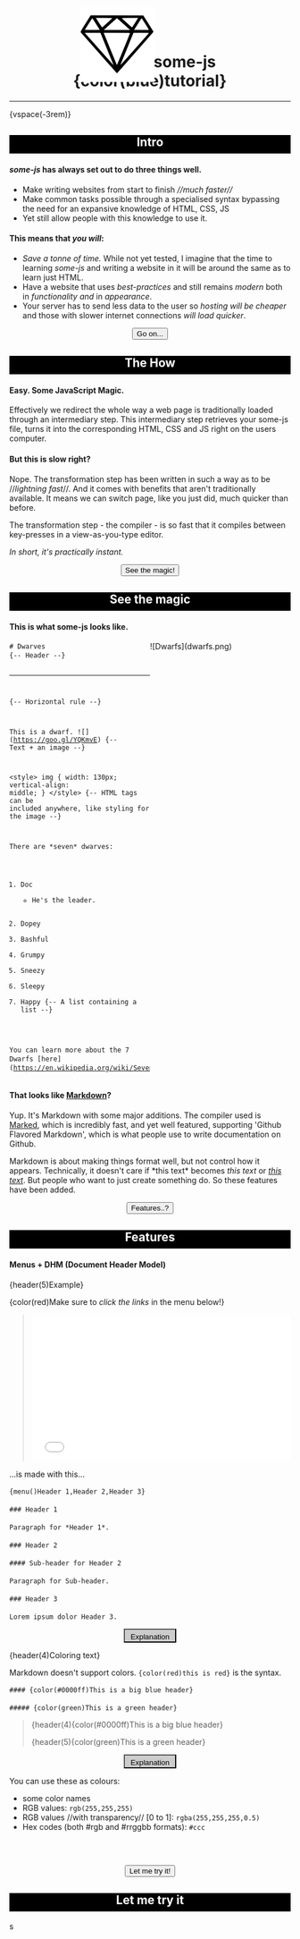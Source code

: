 # <img src="diamond.svg" style="margin:-1rem -0.5rem;position:relative;top:0.6rem;"> some-js {color(blue)tutorial}

- - -

{vspace(-3rem)}

## Intro

#### *some-js* has always set out to do three things well.

- Make writing websites from start to finish *//much faster//*
- Make common tasks possible through a specialised syntax bypassing
  the need for an expansive knowledge of HTML, CSS, JS
- Yet still allow people with this knowledge to use it.

#### This means that *you will*:

- *Save a tonne of time.* While not yet tested, I imagine that the time to
  learning *some-js* and writing a website in it will be around the same
  as to learn just HTML.
- Have a website that uses *best-practices* and still remains *modern* both
  in _functionality_ *and* in _appearance_.
- Your server has to send less data to the user so *hosting will be cheaper*
  and those with slower internet connections *will load quicker*.

<div style="text-align:center">
    <input onclick="changePage('The How')" type="button" value="Go on...">
</div>

## The How

#### Easy. Some JavaScript Magic.

Effectively we redirect the whole way a web page is traditionally loaded
through an intermediary step. This intermediary step retrieves your some-js
file, turns it into the corresponding HTML, CSS and JS right on the users
computer.

#### But this is slow right?

Nope. The transformation step has been written in such a way as to
be //*lightning fast*//. And it comes with benefits that aren't traditionally
available. It means we can switch page, like you just did, much quicker than before.

The transformation step - the compiler - is so fast that it compiles between
key-presses in a view-as-you-type editor.

*In short, it's practically instant.*

<div style="text-align:center">
    <input onclick="changePage('See the magic')" type="button" value="See the magic!">
</div>

## See the magic

#### This is what some-js looks like.

<div class="parent">
<div class="left">
<pre><code class="hljs lang-markdown"># Dwarves
{<span></span>-- Header --}

------------------------
{<span></span>-- Horizontal rule --}

This is a dwarf. ![]<span></span>(https://goo.gl/YQKmvE)
{<span></span>-- Text + an image --}

<<span></span>style>
	img {
    	width: 130px;
        vertical-align: middle;
    }
<<span></span>/style>
{<span></span>-- HTML tags can be included anywhere, like styling for the image --}

There are \*seven\* dwarves:
1. Doc
   - He's the leader.
2. Dopey
3. Bashful
4. Grumpy
5. Sneezy
6. Sleepy
7. Happy
{<span></span>-- A list containing a list --}

You can learn more about the 7 Dwarfs [here]<span></span>(https://en.wikipedia.org/wiki/Seven_Dwarfs).
</code></pre>
</div>
<div class="right">
![Dwarfs](dwarfs.png)
</div>
</div>

#### That looks like [Markdown](https://daringfireball.net/projects/markdown/basics)?

Yup. It's Markdown with some major additions. The compiler used is [Marked](https://github.com/chjj/marked),
which is incredibly fast, and yet well featured, supporting 'Github Flavored Markdown', which
is what people use to write documentation on Github.

Markdown is about making things format well, but not control how it appears.
Technically, it doesn't care if \*this text\* becomes *this text* or
<strong style="font-weight:normal;text-decoration:underline;font-style:italic;">this text</strong>.
But people who want to just create something do. So these features have been added.

<div style="text-align:center">
    <input onclick="changePage('Features')" type="button" value="Features..?">
</div>

## Features

#### Menus + DHM (Document Header Model)

{header(5)Example}

{color(red)Make sure to *click the links* in the menu below!}

> <iframe src="eg.html"></iframe>

<style>iframe {width:100%;height:260px;border:0;overflow:visible}</style>

...is made with this...

```none
{menu()Header 1,Header 2,Header 3}

### Header 1

Paragraph for *Header 1*.

### Header 2

#### Sub-header for Header 2

Paragraph for Sub-header.

### Header 3

Lorem ipsum dolor Header 3.
```

<div style="text-align:center"><input class="gray" type="button" value="Explanation" onclick="document.getElementById('showme').style.display='block';this.style.display='none'"></div>

<div style="display:none" id="showme">

Headers are taken seriously in *some-js*.

Each header is considered to contain its subheaders and subcontent.
This means that menus can be used to open and close this subcontent.

<pre>
<code class="no-highlight"># A               |             A
<span class="hv"></span>                <span class="ps">  </span>|         ,---'---,----,
<span class="pl"></span>## B            <span class="ps">  </span>|         B       H    J
<span class="hv"></span><span class="hv"></span>              <span class="ps">  </span><span class="ps">  </span>|      ,--'-,     |    |
<span class="hv"></span><span class="pl"></span>### C         <span class="ps">  </span><span class="ps">  </span>|      C    E     I    K
<span class="hv"></span><span class="hv"></span><span class="hv"></span>            <span class="ps">  </span><span class="ps">  </span><span class="ps">  </span>|      |    |          |
<span class="hv"></span><span class="hv"></span><span class="pl"></span>D.          <span class="ps">  </span><span class="ps">  </span><span class="ps">  </span>|      D    F          L
<span class="hv"></span><span class="hv"></span>              <span class="ps">  </span><span class="ps">  </span>|           |
<span class="hv"></span><span class="pl"></span>### E         <span class="ps">  </span><span class="ps">  </span>|           G
<span class="hv"></span><span class="sp"></span><span class="hv"></span>            <span class="ps">  </span><span class="ps">  </span><span class="ps">  </span>|
<span class="hv"></span><span class="sp"></span><span class="pl"></span>#### F      <span class="ps">  </span><span class="ps">  </span><span class="ps">  </span>|  By default, all of these are visible
<span class="hv"></span><span class="sp"></span><span class="hv"></span>            <span class="ps">  </span><span class="ps">  </span><span class="ps">  </span>|  from A at the top to L at the bottom.
<span class="hv"></span><span class="sp"></span><span class="pl"></span>G.          <span class="ps">  </span><span class="ps">  </span><span class="ps">  </span>|
<span class="hv"></span>                <span class="ps">  </span>|  If header 'E' is "opened" then any
<span class="pl"></span>## H            <span class="ps">  </span>|  siblings ('C') and their descendants ('D')
<span class="hv"></span><span class="hv"></span>              <span class="ps">  </span><span class="ps">  </span>|  would be hidden and displayed as before.
<span class="hv"></span><span class="pl"></span>I.            <span class="ps">  </span><span class="ps">  </span>|
<span class="hv"></span>                <span class="ps">  </span>|  (It makes much more sense in context of the
<span class="pl"></span>## J            <span class="ps">  </span>|   example, including a menu, below.)
<span class="sp"></span><span class="hv"></span>              <span class="ps">  </span><span class="ps">  </span>|
<span class="sp"></span><span class="pl"></span>### K.        <span class="ps">  </span><span class="ps">  </span>|
<span class="sp"></span><span class="sp"></span><span class="hv"></span>            <span class="ps">  </span><span class="ps">  </span><span class="ps">  </span>|
<span class="sp"></span><span class="sp"></span><span class="pl"></span>L.          <span class="ps">  </span><span class="ps">  </span><span class="ps">  </span>|
</code></pre>

<div style="text-align:center"><input class="gray" id="ch" type="button" value="I still don't get it" onclick="toggleHV();"></div>
</div>


{header(4)Coloring text}

Markdown doesn't support colors. `{color(red)this is red}` is the syntax.

```none
#### {color(#0000ff)This is a big blue header}

##### {color(green)This is a green header}
```

> {header(4){color(#0000ff)This is a big blue header}
>
> {header(5){color(green)This is a green header}

<div style="text-align:center"><input class="gray" type="button" value="Explanation" onclick="document.getElementById('more-on-colors').style.display='block';this.style.display='none'"></div>

###### More on Colors

You can use these as colours:

- some color names
- RGB values: `rgb(255,255,255)`
- RGB values //with transparency// [0 to 1]: `rgba(255,255,255,0.5)`
- Hex codes (both #rgb and #rrggbb formats): `#ccc`

###### <span></span>

<div style="text-align:center">
    <input onclick="changePage('let-me-try-it')" type="button" value="Let me try it!">
</div>

## Let me try it
s

<style>
    .hv, .pl, .sp, .ps { font-weight:bold;color:blue }
    .section {padding-top:0 !important}
    h1 {text-align:center;padding-top:2rem;}
    h2 {background-color:black;color:white;text-align:center;padding-bottom:0.5rem; }
    h6 {text-decoration:underline;padding-top:.5rem;}
    .header-1, .header-2, .header-3 {}
    .hljs-emphasis { font-style: normal !important; font-weight: bold !important; }
    .parent { position:relative }
    .parent .left, .parent .right { width:50% }
    .parent .right { position:absolute;left:50%;top:0 }
    img[alt="Dwarfs"] { max-height:100% !important }
    #more-on-colors { display:none }
    .gray {
        background-color: #ccc !important;
        padding: 0 10px !important;
        line-height: 25px !important;
        height: 25px !important;
     }
</style>

<script>
    window.hvstatus = false;
    var hvs = document.getElementsByClassName('hv');
    var pls = document.getElementsByClassName('pl');
    var sps = document.getElementsByClassName('sp');
    var pss = document.getElementsByClassName('ps');
    var butt = document.getElementById('ch');
    function toggleHV() {
        if (window.hvstatus) {
            for (var i=0; i<hvs.length; i++) hvs[i].innerHTML = "";
            for (var i=0; i<pls.length; i++) pls[i].innerHTML = "";
            for (var i=0; i<sps.length; i++) sps[i].innerHTML = "";
            for (var i=0; i<pss.length; i++) pss[i].innerHTML = "  ";
            butt.setAttribute("value", "Show them again");
        } else {
            for (var i=0; i<hvs.length; i++) hvs[i].innerHTML = "| ";
            for (var i=0; i<pls.length; i++) pls[i].innerHTML = "+ ";
            for (var i=0; i<sps.length; i++) sps[i].innerHTML = "  ";
            for (var i=0; i<pss.length; i++) pss[i].innerHTML = "";
            butt.setAttribute("value", "Hide it again");
        }
        window.hvstatus = !window.hvstatus;
    }
    changePage('Intro');
    loadSources([[1,'https://cdnjs.cloudflare.com/ajax/libs/highlight.js/9.1.0/styles/github.min.css']]);
</script>